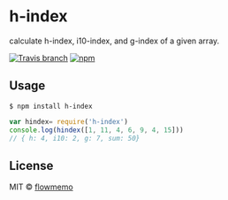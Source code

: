 # h-index
calculate h-index, i10-index, and g-index of a given array.

[![Travis branch](https://img.shields.io/travis/flowmemo/h-index/master.svg?style=flat-square)](https://travis-ci.org/flowmemo/h-index)
[![npm](https://img.shields.io/npm/v/h-index.svg?style=flat-square)](https://www.npmjs.com/package/h-index)

## Usage
`$ npm install h-index`

```js
var hindex= require('h-index')
console.log(hindex([1, 11, 4, 6, 9, 4, 15]))
// { h: 4, i10: 2, g: 7, sum: 50}
```

## License
MIT © [flowmemo](http://weibo.com/flowmemo)